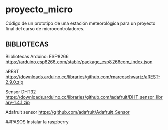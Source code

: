 # proyecto_micro
Código de un prototipo de una estación meteorológica para un proyecto final del curso de microcontroladores.
## BIBLIOTECAS
Blibliotecas Arduino:
  ESP8266
    https://arduino.esp8266.com/stable/package_esp8266com_index.json
    
  aREST
    https://downloads.arduino.cc/libraries/github.com/marcoschwartz/aREST-2.9.0.zip
    
  Sensor DHT32
    https://downloads.arduino.cc/libraries/github.com/adafruit/DHT_sensor_library-1.4.1.zip
    
  Adafruit sensor
    https://github.com/adafruit/Adafruit_Sensor
    
##PASOS
  Instalar la raspberry
  
